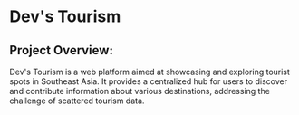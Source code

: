 # Dev's Tourism 

## Project Overview:
Dev's Tourism is a web platform aimed at showcasing and exploring tourist spots in Southeast Asia. It provides a centralized hub for users to discover and contribute information about various destinations, addressing the challenge of scattered tourism data.
